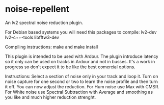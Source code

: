# noise-repellent

An lv2 spectral noise reduction plugin.

For Debian based systems you will need this packages to compile: lv2-dev lv2-c++-tools libfftw3-dev

Compiling instructions: make and make install

This plugin is intended to be used with Ardour. The plugin introduce latency so it only can be used on tracks in Ardour and not in busses.
It's a work in progress so don't expect it to be like the best comercial options.

Instructions: Select a section of noise only in your track and loop it. Turn on noise capture for one second or two to learn the noise profile and then turn it off. You can now adjust the reduction. For Hum noise use Max with CMSR. For White noise use Spectral Subtraction with Average and smoothing as you like and much higher reduction strenght.

